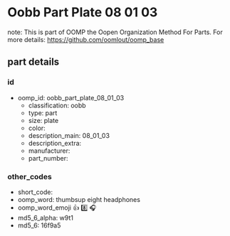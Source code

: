 # Oobb Part Plate 08 01 03  

note: This is part of OOMP the Oopen Organization Method For Parts. For more details: https://github.com/oomlout/oomp_base

##  part details





### id
* oomp_id: oobb_part_plate_08_01_03
  * classification: oobb
  * type: part
  * size: plate
  * color: 
  * description_main: 08_01_03
  * description_extra: 
  * manufacturer: 
  * part_number: 

### other_codes
* short_code: 
* oomp_word: thumbsup eight headphones
* oomp_word_emoji :thumbsup: :eight: :headphones:
* md5_6_alpha: w9t1
* md5_6: 16f9a5
